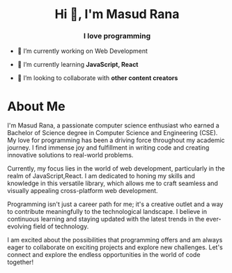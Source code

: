 <h1 align="center">Hi 👋, I'm Masud Rana</h1>
<h3 align="center">I love programming </h3>


- 🔭 I’m currently working on Web Development

- 🌱 I’m currently learning **JavaScript, React**

- 👯 I’m looking to collaborate with **other content creators**

# About Me

I'm Masud Rana, a passionate computer science enthusiast who earned a Bachelor of Science degree in Computer Science and Engineering (CSE). My love for programming has been a driving force throughout my academic journey. I find immense joy and fulfillment in writing code and creating innovative solutions to real-world problems.

Currently, my focus lies in the world of web development, particularly in the realm of JavaScript,React. I am dedicated to honing my skills and knowledge in this versatile library, which allows me to craft seamless and visually appealing cross-platform web development.

Programming isn't just a career path for me; it's a creative outlet and a way to contribute meaningfully to the technological landscape. I believe in continuous learning and staying updated with the latest trends in the ever-evolving field of technology.

I am excited about the possibilities that programming offers and am always eager to collaborate on exciting projects and explore new challenges. Let's connect and explore the endless opportunities in the world of code together!
